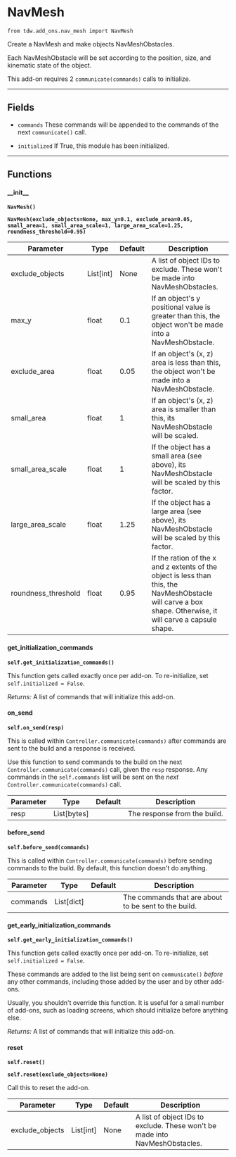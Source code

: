 # NavMesh

`from tdw.add_ons.nav_mesh import NavMesh`

Create a NavMesh and make objects NavMeshObstacles.

Each NavMeshObstacle will be set according to the position, size, and kinematic state of the object.

This add-on requires 2 `communicate(commands)` calls to initialize.

***

## Fields

- `commands` These commands will be appended to the commands of the next `communicate()` call.

- `initialized` If True, this module has been initialized.

***

## Functions

#### \_\_init\_\_

**`NavMesh()`**

**`NavMesh(exclude_objects=None, max_y=0.1, exclude_area=0.05, small_area=1, small_area_scale=1, large_area_scale=1.25, roundness_threshold=0.95)`**

| Parameter | Type | Default | Description |
| --- | --- | --- | --- |
| exclude_objects |  List[int] | None | A list of object IDs to exclude. These won't be made into NavMeshObstacles. |
| max_y |  float  | 0.1 | If an object's y positional value is greater than this, the object won't be made into a NavMeshObstacle. |
| exclude_area |  float  | 0.05 | If an object's (x, z) area is less than this, the object won't be made into a NavMeshObstacle. |
| small_area |  float  | 1 | If an object's (x, z) area is smaller than this, its NavMeshObstacle will be scaled. |
| small_area_scale |  float  | 1 | If the object has a small area (see above), its NavMeshObstacle will be scaled by this factor. |
| large_area_scale |  float  | 1.25 | If the object has a large area (see above), its NavMeshObstacle will be scaled by this factor. |
| roundness_threshold |  float  | 0.95 | If the ration of the x and z extents of the object is less than this, the NavMeshObstacle will carve a box shape. Otherwise, it will carve a capsule shape. |

#### get_initialization_commands

**`self.get_initialization_commands()`**

This function gets called exactly once per add-on. To re-initialize, set `self.initialized = False`.

_Returns:_  A list of commands that will initialize this add-on.

#### on_send

**`self.on_send(resp)`**

This is called within `Controller.communicate(commands)` after commands are sent to the build and a response is received.

Use this function to send commands to the build on the next `Controller.communicate(commands)` call, given the `resp` response.
Any commands in the `self.commands` list will be sent on the *next* `Controller.communicate(commands)` call.

| Parameter | Type | Default | Description |
| --- | --- | --- | --- |
| resp |  List[bytes] |  | The response from the build. |

#### before_send

**`self.before_send(commands)`**

This is called within `Controller.communicate(commands)` before sending commands to the build. By default, this function doesn't do anything.

| Parameter | Type | Default | Description |
| --- | --- | --- | --- |
| commands |  List[dict] |  | The commands that are about to be sent to the build. |

#### get_early_initialization_commands

**`self.get_early_initialization_commands()`**

This function gets called exactly once per add-on. To re-initialize, set `self.initialized = False`.

These commands are added to the list being sent on `communicate()` *before* any other commands, including those added by the user and by other add-ons.

Usually, you shouldn't override this function. It is useful for a small number of add-ons, such as loading screens, which should initialize before anything else.

_Returns:_  A list of commands that will initialize this add-on.

#### reset

**`self.reset()`**

**`self.reset(exclude_objects=None)`**

Call this to reset the add-on.

| Parameter | Type | Default | Description |
| --- | --- | --- | --- |
| exclude_objects |  List[int] | None | A list of object IDs to exclude. These won't be made into NavMeshObstacles. |